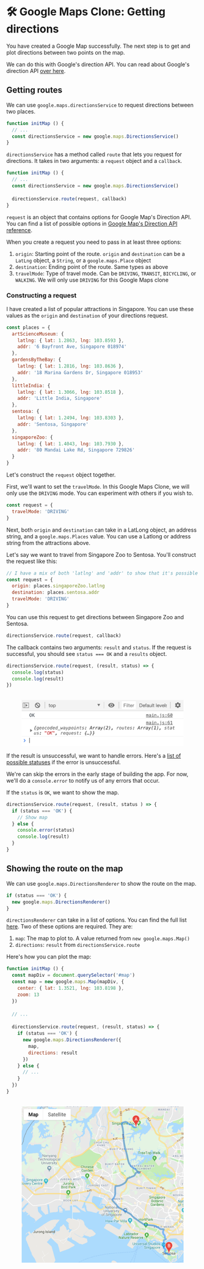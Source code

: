 # 🛠️ Google Maps Clone: Getting directions

You have created a Google Map successfully. The next step is to get and plot directions between two points on the map.

We can do this with Google's direction API. You can read about Google's direction API [over here][1].

## Getting routes

We can use `google.maps.directionsService` to request directions between two places.

```js
function initMap () {
  // ...
  const directionsService = new google.maps.DirectionsService()
}
```

`directionsService` has a method called `route` that lets you request for directions. It takes in two arguments: a `request` object and a `callback`.

```js
function initMap () {
  // ...
  const directionsService = new google.maps.DirectionsService()

  directionsService.route(request, callback)
}
```

`request` is an object that contains options for Google Map's Direction API. You can find a list of possible options in [Google Map's Direction API reference][2].

When you create a request you need to pass in at least three options:

1. `origin`: Starting point of the route. `origin` and `destination` can be a `LatLng` object, a `String`, or a `google.maps.Place` object
2. `destination`: Ending point of the route. Same types as above
3. `travelMode`: Type of travel mode. Can be `DRIVING`, `TRANSIT`, `BICYCLING`, or `WALKING`. We will only use `DRIVING` for this Google Maps clone

### Constructing a request

I have created a list of popular attractions in Singapore. You can use these values as the `origin` and `destination` of your directions request.

```js
const places = {
  artScienceMuseum: {
    latlng: { lat: 1.2863, lng: 103.8593 },
    addr: '6 Bayfront Ave, Singapore 018974'
  },
  gardensByTheBay: {
    latlng: { lat: 1.2816, lng: 103.8636 },
    addr: '18 Marina Gardens Dr, Singapore 018953'
  },
  littleIndia: {
    latlng: { lat: 1.3066, lng: 103.8518 },
    addr: 'Little India, Singapore'
  },
  sentosa: {
    latlng: { lat: 1.2494, lng: 103.8303 },
    addr: 'Sentosa, Singapore'
  },
  singaporeZoo: {
    latlng: { lat: 1.4043, lng: 103.7930 },
    addr: '80 Mandai Lake Rd, Singapore 729826'
  }
}
```

Let's construct the `request` object together.

First, we'll want to set the `travelMode`. In this Google Maps Clone, we will only use the `DRIVING` mode. You can experiment with others if you wish to.

```js
const request = {
  travelMode: 'DRIVING'
}
```

Next, both `origin` and `destination` can take in a LatLong object, an address string, and a `google.maps.Places` value. You can use a Latlong or address string from the attractions above.

Let's say we want to travel from Singapore Zoo to Sentosa. You'll construct the request like this:

```js
// I have a mix of both 'latlng' and 'addr' to show that it's possible to use either value. You should stick with one or the other for consistency.
const request = {
  origin: places.singaporeZoo.latlng
  destination: places.sentosa.addr
  travelMode: 'DRIVING'
}
```

You can use this request to get directions between Singapore Zoo and Sentosa.

```js
directionsService.route(request, callback)
```

The callback contains two arguments: `result` and `status`. If the request is successful, you should see `status === OK` and a `results` object.

```js
directionsService.route(request, (result, status) => {
  console.log(status)
  console.log(result)
})
```

<figure>
  <img src="../../images/components/google-map/route/result.png" alt="Results from Google's Direction API">
</figure>

If the result is unsuccessful, we want to handle errors. Here's a [list of possible statuses][3] if the error is unsuccessful.

We're can skip the errors in the early stage of building the app. For now, we'll do a `console.error` to notify us of any errors that occur.

If the `status` is `OK`, we want to show the map.

```js
directionsService.route(request, (result, status ) => {
  if (status === 'OK') {
    // Show map
  } else {
    console.error(status)
    console.log(result)
  }
}
```

## Showing the route on the map

We can use `google.maps.DirectionsRenderer` to show the route on the map.

```js
if (status === 'OK') {
  new google.maps.DirectionsRenderer()
}
```

`directionsRenderer` can take in a list of options. You can find the full list [here][4]. Two of these options are required. They are:

1. `map`: The map to plot to. A value returned from `new google.maps.Map()`
2. `directions`: `result` from `directionsService.route`

Here's how you can plot the map:

```js
function initMap () {
  const mapDiv = document.querySelector('#map')
  const map = new google.maps.Map(mapDiv, {
    center: { lat: 1.3521, lng: 103.8198 },
    zoom: 13
  })

  // ...

  directionsService.route(request, (result, status) => {
    if (status === 'OK') {
      new google.maps.DirectionsRenderer({
        map,
        directions: result
      })
    } else {
      // ...
    }
  })
}
```

<figure>
  <img src="../../images/components/google-map/route/map.png" alt="Route drawn on Map">
</figure>

[1]:	https://developers.google.com/maps/documentation/javascript/directions "Google Directions API"
[2]:	https://developers.google.com/maps/documentation/javascript/reference/directions#DirectionsRequest "Google Map Directions Service reference"
[3]:	https://developers.google.com/maps/documentation/javascript/reference/directions#DirectionsStatus "Direction Status"
[4]:	https://developers.google.com/maps/documentation/javascript/reference/directions#DirectionsRenderer "Directions Renderer"